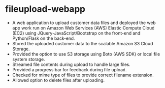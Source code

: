 # fileupload-webapp

* A web application to upload customer data files and deployed the web app work run on Amazon Web Services (AWS) Elastic Compute Cloud (EC2) using JQuery-JavaScript/Bootstrap on the front-end and Python/Flask on the back-end.
* Stored the uploaded customer data to the scalable Amazon S3 Cloud Storage.
* Provided the option to use S3 storage using Boto (AWS SDK) or local file system storage.
* Streamed file contents during upload to handle large files.
* Provided a progress bar for feedback during file upload.
* Checked for mime type of files to provide correct filename extension.
* Allowed option to delete files after uploading.
